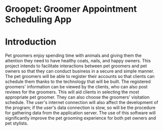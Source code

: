 ﻿# Groopet: Groomer Appointment Scheduling App
 
# Introduction
<p class="text-justify">  Pet groomers enjoy spending time with animals and giving them the attention they need to have healthy coats, nails, and happy owners. This project intends to facilitate interactions between pet groomers and pet owners so that they can conduct business in a secure and simple manner. The pet groomers will be able to register their accounts so that clients can schedule them thanks to the technology that will be built. The registered groomers' information can be viewed by the clients, who can also post reviews for the groomers. This will aid clients in selecting the most appropriate pet groomer. They can also choose the groomers' visitation schedule. The user's internet connection will also affect the development of the program; if the user's data connection is slow, so will be the procedure for gathering data from the application server. The use of this software will significantly improve the pet grooming experience for both pet owners and pet stylists.</p>
